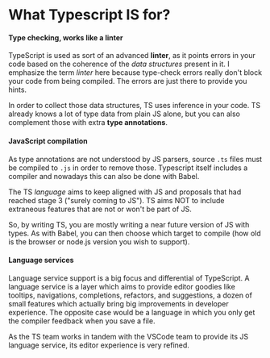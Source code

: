 # What Typescript IS for?

#### Type checking, works like a linter

TypeScript is used as sort of an advanced **linter**, as it points errors in your code based on the coherence of the _data structures_ present in it. I emphasize the term _linter_ here because type-check errors really don't block your code from being compiled. The errors are just there to provide you hints.

In order to collect those data structures, TS uses inference in your code. TS already knows a lot of type data from plain JS alone, but you can also complement those with extra **type annotations**.

#### JavaScript compilation

As type annotations are not understood by JS parsers, source `.ts` files must be compiled to `.js` in order to remove those. Typescript itself includes a compiler and nowadays this can also be done with Babel.

The TS _language_ aims to keep aligned with JS and proposals that had reached stage 3 \("surely coming to JS"\). TS aims NOT to include extraneous features that are not or won't be part of JS.

So, by writing TS, you are mostly writing a near future version of JS with types. As with Babel, you can then choose which target to compile \(how old is the browser or node.js version you wish to support\).

#### Language services

Language service support is a big focus and differential of TypeScript. A language service is a layer which aims to provide editor goodies like tooltips, navigations, completions, refactors, and suggestions, a dozen of small features which actually bring big improvements in developer experience. The opposite case would be a language in which you only get the compiler feedback when you save a file.

As the TS team works in tandem with the VSCode team to provide its JS language service, its editor experience is very refined.

